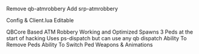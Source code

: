 Remove qb-atmrobbery
Add srp-atmrobbery

Config & Client.lua Editable 

QBCore Based ATM Robbery
Working and Optimized 
Spawns 3 Peds at the start of hacking
Uses ps-dispatch but can use any qb dispatch
Ability To Remove Peds
Ability To Switch Ped Weapons & Animations
